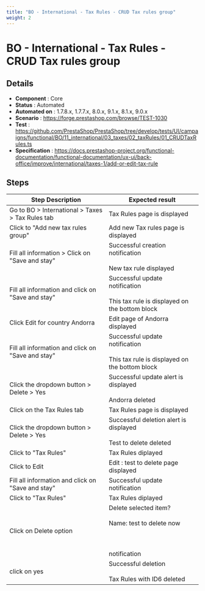 ```yaml
---
title: "BO - International - Tax Rules - CRUD Tax rules group"
weight: 2
---
```


# BO - International - Tax Rules - CRUD Tax rules group
## Details
* **Component** : Core
* **Status** : Automated
* **Automated on** : 1.7.8.x, 1.7.7.x, 8.0.x, 9.1.x, 8.1.x, 9.0.x
* **Scenario** : https://forge.prestashop.com/browse/TEST-1030
* **Test** : https://github.com/PrestaShop/PrestaShop/tree/develop/tests/UI/campaigns/functional/BO/11_international/03_taxes/02_taxRules/01_CRUDTaxRules.ts
* **Specification** : https://docs.prestashop-project.org/functional-documentation/functional-documentation/ux-ui/back-office/improve/international/taxes-1/add-or-edit-tax-rule

## Steps
| Step Description | Expected result |
| ----- | ----- |
| Go to BO > International > Taxes > Tax Rules tab | Tax Rules page is displayed |
| Click to "Add new tax rules group" | Add new Tax rules page is displayed |
| Fill all information > Click on "Save and stay" | Successful creation notification<br><br>New tax rule displayed |
| Fill all information and click on "Save and stay" | Successful update notification<br><br>This tax rule is displayed on the bottom block |
| Click Edit for country Andorra | Edit page of Andorra displayed |
| Fill all information and click on "Save and stay" | Successful update notification<br><br>This tax rule is displayed on the bottom block |
| Click the dropdown button > Delete > Yes | Successful update alert is displayed<br><br>Andorra deleted |
| Click on the Tax Rules tab | Tax Rules page is displayed |
| Click the dropdown button > Delete > Yes | Successful deletion alert is displayed<br><br>Test to delete deleted |
| Click to "Tax Rules" | Tax Rules diplayed |
| Click to Edit | Edit : test to delete page displayed |
| Fill all information and click on "Save and stay" | Successful update notification |
| Click to "Tax Rules" | Tax Rules diplayed |
| Click on Delete option | Delete selected item?<br><br>Name: test to delete now<br><br> <br><br>notification |
| click on yes | Successful deletion<br> <br>Tax Rules with ID6 deleted |
